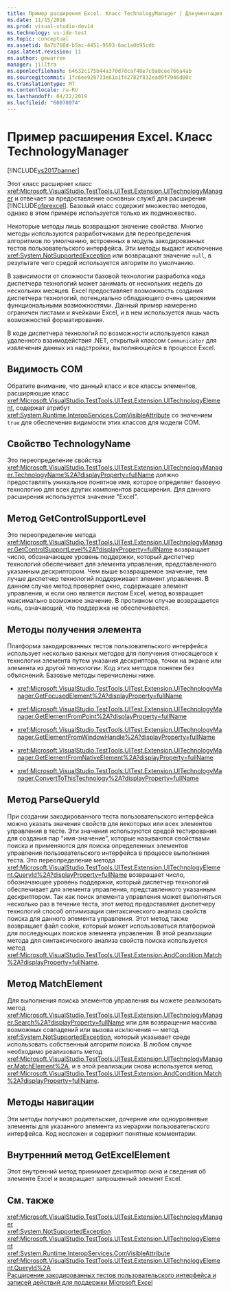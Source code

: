 ```yaml
---
title: Пример расширения Excel. Класс TechnologyManager | Документация Майкрософт
ms.date: 11/15/2016
ms.prod: visual-studio-dev14
ms.technology: vs-ide-test
ms.topic: conceptual
ms.assetid: 8a7b760d-b5ac-4451-9593-6ac1a0b95cdb
caps.latest.revision: 11
ms.author: gewarren
manager: jillfra
ms.openlocfilehash: 64632c175b44a370d7dcaf48e7c0a8cee766a4ab
ms.sourcegitcommit: 1fc6ee928733e61a1f42782f832ead9f7946d00c
ms.translationtype: MT
ms.contentlocale: ru-RU
ms.lasthandoff: 04/22/2019
ms.locfileid: "60078074"
---
```

# <a name="sample-excel-extension-technologymanager-class"></a>Пример расширения Excel. Класс TechnologyManager
[!INCLUDE[vs2017banner](../includes/vs2017banner.md)]

Этот класс расширяет класс <xref:Microsoft.VisualStudio.TestTools.UITest.Extension.UITechnologyManager> и отвечает за предоставление основных служб для расширения [!INCLUDE[ofprexcel](../includes/ofprexcel-md.md)]. Базовый класс содержит множество методов, однако в этом примере используется только их подмножество.  
  
 Некоторые методы лишь возвращают значение свойства. Многие методы используются разработчиками для переопределения алгоритмов по умолчанию, встроенных в модуль закодированных тестов пользовательского интерфейса. Эти методы выдают исключение <xref:System.NotSupportedException> или возвращают значение `null`, в результате чего средой используется алгоритм по умолчанию.  
  
 В зависимости от сложности базовой технологии разработка кода диспетчера технологий может занимать от нескольких недель до нескольких месяцев. Excel предоставляет возможность создания диспетчера технологий, потенциально обладающего очень широкими функциональными возможностями. Данный пример намеренно ограничен листами и ячейками Excel, и в нем используется лишь часть возможностей форматирования.  
  
 В коде диспетчера технологий по возможности используется канал удаленного взаимодействия .NET, открытый классом `Communicator` для извлечения данных из надстройки, выполняющейся в процессе Excel.  
  
## <a name="com-visibility"></a>Видимость COM  
 Обратите внимание, что данный класс и все классы элементов, расширяющие класс <xref:Microsoft.VisualStudio.TestTools.UITest.Extension.UITechnologyElement>, содержат атрибут <xref:System.Runtime.InteropServices.ComVisibleAttribute> со значением `true` для обеспечения видимости этих классов для модели COM.  
  
## <a name="technologyname-property"></a>Свойство TechnologyName  
 Это переопределение свойства <xref:Microsoft.VisualStudio.TestTools.UITest.Extension.UITechnologyManager.TechnologyName%2A?displayProperty=fullName> должно предоставлять уникальное понятное имя, которое определяет базовую технологию для всех других компонентов расширения. Для данного расширения используется значение "Excel".  
  
## <a name="getcontrolsupportlevel-method"></a>Метод GetControlSupportLevel  
 Это переопределение метода <xref:Microsoft.VisualStudio.TestTools.UITest.Extension.UITechnologyManager.GetControlSupportLevel%2A?displayProperty=fullName> возвращает число, обозначающее уровень поддержки, который диспетчер технологий обеспечивает для элемента управления, представленного указанным дескриптором. Чем выше возвращаемое значение, тем лучше диспетчер технологий поддерживает элемент управления. В данном случае метод проверяет окно, содержащее элемент управления, и если оно является листом Excel, метод возвращает максимально возможное значение. В противном случае возвращается ноль, означающий, что поддержка не обеспечивается.  
  
## <a name="methods-to-get-an-element"></a>Методы получения элемента  
 Платформа закодированных тестов пользовательского интерфейса использует несколько важных методов для получения относящегося к технологии элемента путем указания дескриптора, точки на экране или элемента из другой технологии. Код этих методов понятен без объяснений. Базовые методы перечислены ниже.  
  
- <xref:Microsoft.VisualStudio.TestTools.UITest.Extension.UITechnologyManager.GetFocusedElement%2A?displayProperty=fullName>  
  
- <xref:Microsoft.VisualStudio.TestTools.UITest.Extension.UITechnologyManager.GetElementFromPoint%2A?displayProperty=fullName>  
  
- <xref:Microsoft.VisualStudio.TestTools.UITest.Extension.UITechnologyManager.GetElementFromWindowHandle%2A?displayProperty=fullName>  
  
- <xref:Microsoft.VisualStudio.TestTools.UITest.Extension.UITechnologyManager.GetElementFromNativeElement%2A?displayProperty=fullName>  
  
- <xref:Microsoft.VisualStudio.TestTools.UITest.Extension.UITechnologyManager.ConvertToThisTechnology%2A?displayProperty=fullName>  
  
## <a name="parsequeryid-method"></a>Метод ParseQueryId  
 При создании закодированного теста пользовательского интерфейса можно указать значения свойств для некоторых или всех элементов управления в тесте. Эти значения используются средой тестирования для создания пар "имя-значение", которые называются свойствами поиска и применяются для поиска определенных элементов управления пользовательского интерфейса в процессе выполнения теста. Это переопределение метода <xref:Microsoft.VisualStudio.TestTools.UITest.Extension.UITechnologyElement.QueryId%2A?displayProperty=fullName> возвращает число, обозначающее уровень поддержки, который диспетчер технологий обеспечивает для элемента управления, представленного указанным дескриптором. Так как поиск элемента управления может выполняться несколько раз в течение теста, этот метод предоставляет диспетчеру технологий способ оптимизации синтаксического анализа свойств поиска для данного элемента управления. Этот метод также возвращает файл cookie, который может использоваться платформой для последующих поисков элемента управления. В этой реализации метода для синтаксического анализа свойств поиска используется метод <xref:Microsoft.VisualStudio.TestTools.UITest.Extension.AndCondition.Match%2A?displayProperty=fullName>.  
  
## <a name="matchelement-method"></a>Метод MatchElement  
 Для выполнения поиска элементов управления вы можете реализовать метод <xref:Microsoft.VisualStudio.TestTools.UITest.Extension.UITechnologyManager.Search%2A?displayProperty=fullName> или для возвращения массива возможных совпадений или вызова исключения — метод <xref:System.NotSupportedException>, который указывает среде использовать собственный алгоритм поиска. В любом случае необходимо реализовать метод <xref:Microsoft.VisualStudio.TestTools.UITest.Extension.UITechnologyManager.MatchElement%2A>, и в этой реализации снова используется метод <xref:Microsoft.VisualStudio.TestTools.UITest.Extension.AndCondition.Match%2A?displayProperty=fullName>.  
  
## <a name="navigation-methods"></a>Методы навигации  
 Эти методы получают родительские, дочерние или одноуровневые элементы для указанного элемента из иерархии пользовательского интерфейса. Код несложен и содержит понятные комментарии.  
  
## <a name="getexcelelement-internal-method"></a>Внутренний метод GetExcelElement  
 Этот внутренний метод принимает дескриптор окна и сведения об элементе Excel и возвращает запрошенный элемент Excel.  
  
## <a name="see-also"></a>См. также  
 <xref:Microsoft.VisualStudio.TestTools.UITest.Extension.UITechnologyManager>   
 <xref:System.NotSupportedException>   
 <xref:Microsoft.VisualStudio.TestTools.UITest.Extension.UITechnologyElement>   
 <xref:System.Runtime.InteropServices.ComVisibleAttribute>   
 <xref:Microsoft.VisualStudio.TestTools.UITest.Extension.UITechnologyElement.QueryId%2A>   
 [Расширение закодированных тестов пользовательского интерфейса и записей действий для поддержки Microsoft Excel](../test/extending-coded-ui-tests-and-action-recordings-to-support-microsoft-excel.md)
